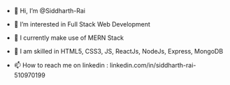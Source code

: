 - 👋 Hi, I’m @Siddharth-Rai
- 👀 I’m interested in Full Stack Web Development
- 🌱 I currently make use of MERN Stack
- 🌱 I am skilled in HTML5, CSS3, JS, ReactJs, NodeJs, Express, MongoDB 

- 📫 How to reach me on linkedin : linkedin.com/in/siddharth-rai-510970199


